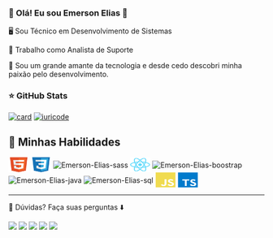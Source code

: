 ### 🦊 Olá! Eu sou Emerson Elias 🍃

<p>🖥️ Sou Técnico em Desenvolvimento de Sistemas</p>
<p>🏢 Trabalho como Analista de Suporte</p>
<p>📌 Sou um grande amante da tecnologia e desde cedo descobri minha paixão pelo desenvolvimento.</p>

### ⭐ GitHub Stats
[![card](https://github-readme-stats.vercel.app/api?username=emerson-elias&theme=tokyonight&show_icons=true)](https://github.com/anuraghazra/github-readme-stats)
[![iuricode](https://github-readme-stats.vercel.app/api/top-langs/?username=emerson-elias&layout=compact&theme=tokyonight)](https://github.com/anuraghazra/github-readme-stats)
## 🚀 Minhas Habilidades
<div style="display: inline_block">
    <img align="center" alt="Emerson-Elias-HTML" height="30" width="40" src="https://raw.githubusercontent.com/devicons/devicon/master/icons/html5/html5-original.svg">
  <img align="center" alt="Emerson-Elias-CSS" height="30" width="40" src="https://raw.githubusercontent.com/devicons/devicon/master/icons/css3/css3-original.svg">
              <img align="center" alt="Emerson-Elias-sass" height="30" width="40" src="https://cdn.jsdelivr.net/gh/devicons/devicon@latest/icons/sass/sass-original.svg" />
    <img align="center" alt="Emerson-Elias-React" height="30" width="40" src="https://raw.githubusercontent.com/devicons/devicon/master/icons/react/react-original.svg">
            <img align="center" alt="Emerson-Elias-boostrap" height="30" width="40" src="https://cdn.jsdelivr.net/gh/devicons/devicon@latest/icons/bootstrap/bootstrap-original.svg" />       
            <img align="center" alt="Emerson-Elias-java" height="30" width="40" src="https://cdn.jsdelivr.net/gh/devicons/devicon@latest/icons/java/java-original.svg" />         
            <img align="center" alt="Emerson-Elias-sql" height="30" width="40" src="https://cdn.jsdelivr.net/gh/devicons/devicon@latest/icons/microsoftsqlserver/microsoftsqlserver-original.svg" />
  <img align="center" alt="Emerson-Elias-Js" height="30" width="40" src="https://raw.githubusercontent.com/devicons/devicon/master/icons/javascript/javascript-plain.svg">
  <img align="center" alt="Emerson-Elias-Ts" height="30" width="40" src="https://raw.githubusercontent.com/devicons/devicon/master/icons/typescript/typescript-plain.svg">       
</div>

<hr>

<div>
    <p>💬 Dúvidas? Faça suas perguntas ⬇️</p>
  <a href="https://www.facebook.com/emerson.emersoneliassodremorais/" target="_blank"><img src="https://img.shields.io/badge/-Facebook-3b5998?style=for-the-badge&logo=facebook&logoColor=white" target="_blank"/></a> 
  <a href="https://www.instagram.com/emersoneliass_/" target="_blank"><img src="https://img.shields.io/badge/-Instagram-%23E4405F?style=for-the-badge&logo=instagram&logoColor=white" target="_blank"></a>
  <a href="mailto:emersonees808@gmail.com"><img src="https://img.shields.io/badge/Gmail-D14836?style=for-the-badge&logo=gmail&logoColor=white" target="_blank"></a>
  <a href="https://www.linkedin.com/in/emerson-elias-9b2894228/" target="_blank"><img src="https://img.shields.io/badge/-LinkedIn-%230077B5?style=for-the-badge&logo=linkedin&logoColor=white" target="_blank"></a>  
    <a href="https://outlook.live.com/mail/0/" target="_blank"><img src="https://img.shields.io/badge/Microsoft_Outlook-0078D4?style=for-the-badge&logo=microsoft-outlook&logoColor=white" target="_blank"></a> 
    
</div>
